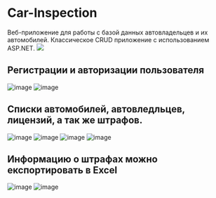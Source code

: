 # Car-Inspection
Веб-приложение для работы с базой данных автовладельцев и их автомобилей. Классическое CRUD приложение с использованием ASP.NET.
<img src="https://user-images.githubusercontent.com/54627640/195137862-2c30920e-11b6-4c89-ac8f-f9b56861a3fa.png">

## Регистрации и авторизации пользователя

![image](https://user-images.githubusercontent.com/54627640/195139864-9d546470-d2ac-4ded-8137-daf4acaec4eb.png)
![image](https://user-images.githubusercontent.com/54627640/195139843-da2d42d8-3106-42a4-b542-444ae42944cc.png)

## Списки автомобилей, автовледльцев, лицензий, а так же штрафов.

![image](https://user-images.githubusercontent.com/54627640/195140306-3b236932-df83-4590-bcdd-f8c33f6cfbc8.png)
![image](https://user-images.githubusercontent.com/54627640/195140554-b5aa7b80-9605-4c98-92e3-44fd59f600c6.png)
![image](https://user-images.githubusercontent.com/54627640/195140706-6a3eea35-1900-441c-974b-1476a0ead085.png)
![image](https://user-images.githubusercontent.com/54627640/195140992-c9224d8b-90e4-4155-ae08-e09adf5866f0.png)
## Информацию о штрафах можно експортировать в Excel
![image](https://user-images.githubusercontent.com/54627640/195144526-6b21a83e-3c41-4d11-b06c-e0ebf82c7c49.png)
![image](https://user-images.githubusercontent.com/54627640/195142367-ff192f57-d931-4003-b2dd-652e5fb3e867.png)

